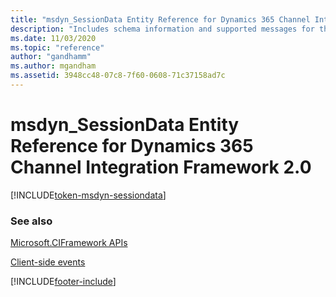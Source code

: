 ```yaml
---
title: "msdyn_SessionData Entity Reference for Dynamics 365 Channel Integration Framework version 2.0 | MicrosoftDocs"
description: "Includes schema information and supported messages for the msdyn_SessionData entity in Dynamics 365 Channel Integration Framework 2.0."
ms.date: 11/03/2020
ms.topic: "reference"
author: "gandhamm"
ms.author: mgandham
ms.assetid: 3948cc48-07c8-7f60-0608-71c37158ad7c
---
```


# msdyn_SessionData Entity Reference for Dynamics 365 Channel Integration Framework 2.0

[!INCLUDE[token-msdyn-sessiondata](../../../../shared/token-msdyn-sessiondata.md)]

### See also

[Microsoft.CIFramework APIs](../microsoft-ciframework-v2.md)

[Client-side events](../../../../v1/develop/reference/client-side-events.md)


[!INCLUDE[footer-include](../../../../../includes/footer-banner.md)]
